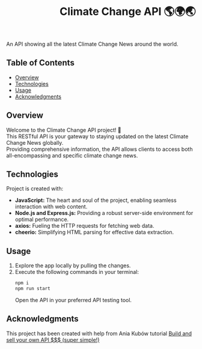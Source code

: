 <h1 align="right">Climate Change API 🌎🌍🌏</h1><br>

An API showing all the latest Climate Change News around the world.  

## Table of Contents
- [Overview](#overview)
- [Technologies](#technologies)
- [Usage](#usage)
- [Acknowledgments](#acknowledgments)

## Overview
Welcome to the Climate Change API project! 🚀   
This RESTful API is your gateway to staying updated on the latest Climate Change News globally.  
Providing comprehensive information, the API allows clients to access both all-encompassing and specific climate change news.    

## Technologies
Project is created with:
- **JavaScript:** The heart and soul of the project, enabling seamless interaction with web content.
- **Node.js and Express.js:** Providing a robust server-side environment for optimal performance.
- **axios:** Fueling the HTTP requests for fetching web data.  
- **cheerio:** Simplifying HTML parsing for effective data extraction.  

## Usage
1. Explore the app locally by pulling the changes.
2. Execute the following commands in your terminal:
    ```bash
    npm i
    npm run start
    ```
    Open the API in your preferred API testing tool.  

## Acknowledgments
This project has been created with help from Ania Kubów tutorial <a href="https://www.youtube.com/watch?v=GK4Pl-GmPHk">Build and sell your own API $$$ (super simple!)
